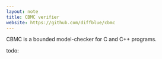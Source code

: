 ```yaml
---
layout: note
title: CBMC verifier
website: https://github.com/diffblue/cbmc
---
```


CBMC is a bounded model-checker for C and C++ programs.

todo:

